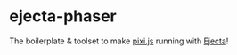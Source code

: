 # ejecta-phaser
The boilerplate & toolset to make [pixi.js](https://github.com/pixijs/pixi.js) running with [Ejecta](https://github.com/phoboslab/Ejecta)!
